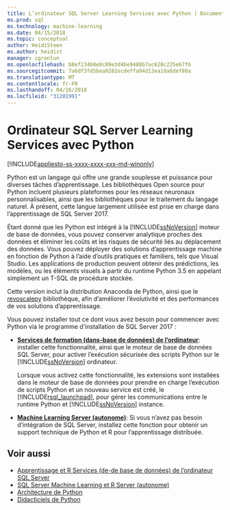 ```yaml
---
title: L’ordinateur SQL Server Learning Services avec Python | Documents Microsoft
ms.prod: sql
ms.technology: machine-learning
ms.date: 04/15/2018
ms.topic: conceptual
author: HeidiSteen
ms.author: heidist
manager: cgronlun
ms.openlocfilehash: b8ef234b0e8c09e3d4be9488b7ac628c225e67f6
ms.sourcegitcommit: 7a6df3fd5bea9282ecdeffa94d13ea1da6def80a
ms.translationtype: MT
ms.contentlocale: fr-FR
ms.lasthandoff: 04/16/2018
ms.locfileid: "31201991"
---
```

# <a name="sql-server-machine-learning-services-with-python"></a>Ordinateur SQL Server Learning Services avec Python
[!INCLUDE[appliesto-ss-xxxx-xxxx-xxx-md-winonly](../../includes/appliesto-ss-xxxx-xxxx-xxx-md-winonly.md)]

Python est un langage qui offre une grande souplesse et puissance pour diverses tâches d’apprentissage. Les bibliothèques Open source pour Python incluent plusieurs plateformes pour les réseaux neuronaux personnalisables, ainsi que les bibliothèques pour le traitement du langage naturel. À présent, cette langue largement utilisée est prise en charge dans l’apprentissage de SQL Server 2017.

Étant donné que les Python est intégré à la [!INCLUDE[ssNoVersion](../../includes/ssnoversion-md.md)] moteur de base de données, vous pouvez conserver analytique proches des données et éliminer les coûts et les risques de sécurité liés au déplacement des données.  Vous pouvez déployer des solutions d’apprentissage machine en fonction de Python à l’aide d’outils pratiques et familiers, tels que Visual Studio. Les applications de production peuvent obtenir des prédictions, les modèles, ou les éléments visuels à partir du runtime Python 3.5 en appelant simplement un T-SQL de procédure stockée.

Cette version inclut la distribution Anaconda de Python, ainsi que le [revoscalepy](../python/what-is-revoscalepy.md) bibliothèque, afin d’améliorer l’évolutivité et des performances de vos solutions d’apprentissage.

Vous pouvez installer tout ce dont vous avez besoin pour commencer avec Python via le programme d’installation de SQL Server 2017 :

+ [**Services de formation (dans-base de données) de l’ordinateur**](../install/sql-machine-learning-services-windows-install.md): installer cette fonctionnalité, ainsi que le moteur de base de données SQL Server, pour activer l’exécution sécurisée des scripts Python sur le [!INCLUDE[ssNoVersion](../../includes/ssnoversion-md.md)] ordinateur.
  
     Lorsque vous activez cette fonctionnalité, les extensions sont installées dans le moteur de base de données pour prendre en charge l’exécution de scripts Python et un nouveau service est créé, le [!INCLUDE[rsql_launchpad](../../includes/rsql-launchpad-md.md)], pour gérer les communications entre le runtime Python et [!INCLUDE[ssNoVersion](../../includes/ssnoversion-md.md)] instance.

+ [**Machine Learning Server (autonome)**](../install/sql-machine-learning-standalone-windows-install.md): Si vous n’avez pas besoin d’intégration de SQL Server, installez cette fonction pour obtenir un support technique de Python et R pour l’apprentissage distribuée.

## <a name="see-also"></a>Voir aussi

+ [Apprentissage et R Services (de-de base de données) de l’ordinateur SQL Server](../r/sql-server-r-services.md)
+ [SQL Server Machine Learning et R Server (autonome)](../r/r-server-standalone.md)
+ [Architecture de Python](architecture-overview-sql-server-python.md)
+ [Didacticiels de Python](../tutorials/sql-server-python-tutorials.md)

